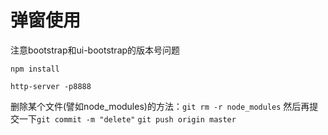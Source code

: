 # 弹窗使用
注意bootstrap和ui-bootstrap的版本号问题

``npm install``

``http-server -p8888``


删除某个文件(譬如node_modules)的方法：``git rm -r node_modules`` 然后再提交一下``git commit -m "delete"`` ``git push origin master``
